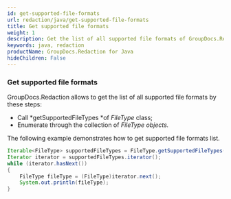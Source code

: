```yaml
---
id: get-supported-file-formats
url: redaction/java/get-supported-file-formats
title: Get supported file formats
weight: 1
description: Get the list of all supported file formats of GroupDocs.Redaction by using Java.
keywords: java, redaction
productName: GroupDocs.Redaction for Java
hideChildren: False
---
```

### Get supported file formats

GroupDocs.Redaction allows to get the list of all supported file formats by these steps:

*   Call *getSupportedFileTypes *of *FileType* class;
*   Enumerate through the collection of *FileType *objects*.*

The following example demonstrates how to get supported file formats list.



```java
Iterable<FileType> supportedFileTypes = FileType.getSupportedFileTypes();
Iterator iterator = supportedFileTypes.iterator();      
while (iterator.hasNext())
{
    FileType fileType = (FileType)iterator.next();
    System.out.println(fileType);
}
```
